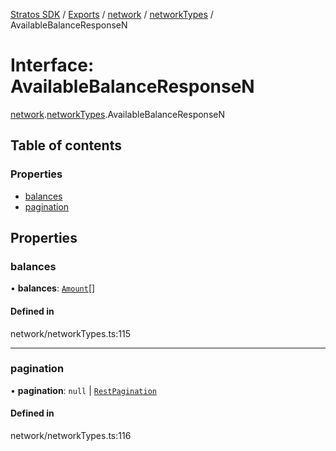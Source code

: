 [Stratos SDK](../README.md) / [Exports](../modules.md) / [network](../modules/network.md) / [networkTypes](../modules/network.networkTypes.md) / AvailableBalanceResponseN

# Interface: AvailableBalanceResponseN

[network](../modules/network.md).[networkTypes](../modules/network.networkTypes.md).AvailableBalanceResponseN

## Table of contents

### Properties

- [balances](network.networkTypes.AvailableBalanceResponseN.md#balances)
- [pagination](network.networkTypes.AvailableBalanceResponseN.md#pagination)

## Properties

### balances

• **balances**: [`Amount`](network.networkTypes.Amount.md)[]

#### Defined in

network/networkTypes.ts:115

___

### pagination

• **pagination**: ``null`` \| [`RestPagination`](../modules/network.networkTypes.md#restpagination)

#### Defined in

network/networkTypes.ts:116
